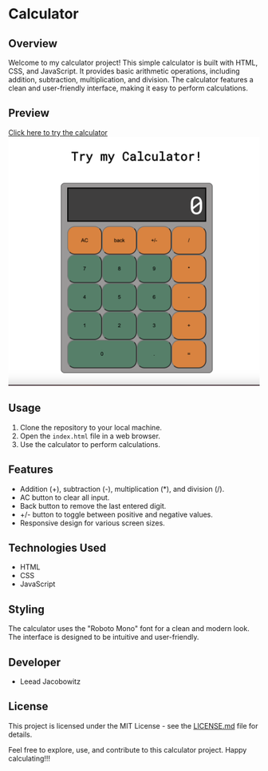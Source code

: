 # Calculator

## Overview
Welcome to my calculator project! This simple calculator is built with HTML, CSS, and JavaScript. It provides basic arithmetic operations, including addition, subtraction, multiplication, and division. The calculator features a clean and user-friendly interface, making it easy to perform calculations.

## Preview
[Click here to try the calculator](https://calculator-leead.netlify.app/)
![Calculator Preview](./img/calc-img.png)

## Usage
1. Clone the repository to your local machine.
2. Open the `index.html` file in a web browser.
3. Use the calculator to perform calculations.

## Features
- Addition (+), subtraction (-), multiplication (*), and division (/).
- AC button to clear all input.
- Back button to remove the last entered digit.
- +/- button to toggle between positive and negative values.
- Responsive design for various screen sizes.

## Technologies Used
- HTML
- CSS
- JavaScript

## Styling
The calculator uses the "Roboto Mono" font for a clean and modern look. The interface is designed to be intuitive and user-friendly.

## Developer
- Leead Jacobowitz

## License
This project is licensed under the MIT License - see the [LICENSE.md](LICENSE.md) file for details.

Feel free to explore, use, and contribute to this calculator project. Happy calculating!!!
